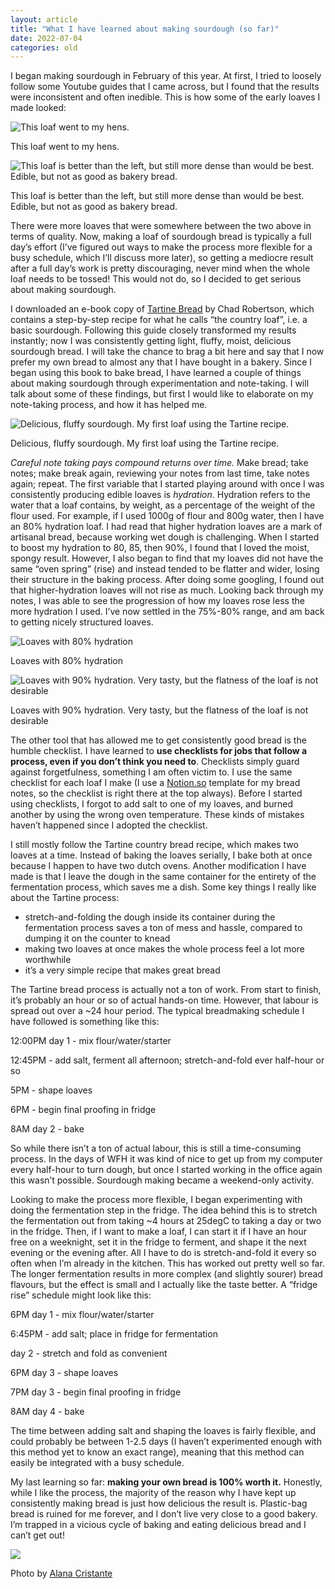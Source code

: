 ```yaml
---
layout: article
title: "What I have learned about making sourdough (so far)"
date: 2022-07-04
categories: old
---
```


<p>
  I began making sourdough in February of this year. At first, I tried to
  loosely follow some Youtube guides that I came across, but I found that the
  results were inconsistent and often inedible. This is how some of the early
  loaves I made looked:
</p>
<div class="responsive-row">
  <div class="left-image">
    <img src="/assets/images/sourdough/IMG_1592.jpg" alt="This loaf went to my hens." />
    <p class="image-caption">This loaf went to my hens.</p>
  </div>
  <div>
    <img
      src="/assets/images/sourdough/5AD7880B-7B3A-440D-9EB4-96FA7F3DA4F0.jpeg"
      alt="This loaf is better than the left, but still more dense than would be best. Edible, but not as good as bakery bread."
    />
    <p class="image-caption">
      This loaf is better than the left, but still more dense than would be
      best. Edible, but not as good as bakery bread.
    </p>
  </div>
</div>
<p>
  There were more loaves that were somewhere between the two above in terms of
  quality. Now, making a loaf of sourdough bread is typically a full day’s
  effort (I’ve figured out ways to make the process more flexible for a busy
  schedule, which I’ll discuss more later), so getting a mediocre result after a
  full day’s work is pretty discouraging, never mind when the whole loaf needs
  to be tossed! This would not do, so I decided to get serious about making
  sourdough.
</p>
<div class="responsive-row">
  <p>
    I downloaded an e-book copy of
    <a href="https://www.google.ca/books/edition/Tartine_Bread/JS_UAAAAQBAJ"
      >Tartine Bread</a
    >
    by Chad Robertson, which contains a step-by-step recipe for what he calls
    “the country loaf”, i.e. a basic sourdough. Following this guide closely
    transformed my results instantly; now I was consistently getting light,
    fluffy, moist, delicious sourdough bread. I will take the chance to brag a
    bit here and say that I now prefer my own bread to almost any that I have
    bought in a bakery. Since I began using this book to bake bread, I have
    learned a couple of things about making sourdough through experimentation
    and note-taking. I will talk about some of these findings, but first I would
    like to elaborate on my note-taking process, and how it has helped me.
  </p>
  <div class="right-image" style="flex-basis: 50%; flex-shrink: 0">
    <img
      src="/assets/images/sourdough/IMG_1604.jpg"
      style="max-width: 70vw"
      alt="Delicious, fluffy sourdough. My first loaf using the Tartine recipe."
    />
    <p class="image-caption">
      Delicious, fluffy sourdough. My first loaf using the Tartine recipe.
    </p>
  </div>
</div>
<p>
  <span style="font-style: italic"
    >Careful note taking pays compound returns over time.</span
  >
  Make bread; take notes; make break again, reviewing your notes from last time,
  take notes again; repeat. The first variable that I started playing around
  with once I was consistently producing edible loaves is
  <em>hydration</em>. Hydration refers to the water that a loaf contains, by
  weight, as a percentage of the weight of the flour used. For example, if I
  used 1000g of flour and 800g water, then I have an 80% hydration loaf. I had
  read that higher hydration loaves are a mark of artisanal bread, because
  working wet dough is challenging. When I started to boost my hydration to 80,
  85, then 90%, I found that I loved the moist, spongy result. However, I also
  began to find that my loaves did not have the same “oven spring” (rise) and
  instead tended to be flatter and wider, losing their structure in the baking
  process. After doing some googling, I found out that higher-hydration loaves
  will not rise as much. Looking back through my notes, I was able to see the
  progression of how my loaves rose less the more hydration I used. I’ve now
  settled in the 75%-80% range, and am back to getting nicely structured loaves.
</p>
<div class="responsive-row">
  <div class="left-image">
    <img
      src="/assets/images/sourdough/5E654965-EF01-47DF-B5B8-87ED2085D53D.jpeg"
      alt="Loaves with 80% hydration"
    />
    <p class="image-caption">Loaves with 80% hydration</p>
  </div>
  <div>
    <img
      src="/assets/images/sourdough/IMG_1929.jpg"
      alt="Loaves with 90% hydration. Very tasty, but the flatness of the loaf is not desirable"
    />
    <p class="image-caption">
      Loaves with 90% hydration. Very tasty, but the flatness of the loaf is not
      desirable
    </p>
  </div>
</div>
<p>
  The other tool that has allowed me to get consistently good bread is the
  humble checklist. I have learned to
  <strong
    >use checklists for jobs that follow a process, even if you don’t think you
    need to</strong
  >. Checklists simply guard against forgetfulness, something I am often victim
  to. I use the same checklist for each loaf I make (I use a
  <a href="https://notion.so">Notion.so</a> template for my bread notes, so the
  checklist is right there at the top always). Before I started using
  checklists, I forgot to add salt to one of my loaves, and burned another by
  using the wrong oven temperature. These kinds of mistakes haven’t happened
  since I adopted the checklist.
</p>
<p>
  I still mostly follow the Tartine country bread recipe, which makes two loaves
  at a time. Instead of baking the loaves serially, I bake both at once because
  I happen to have two dutch ovens. Another modification I have made is that I
  leave the dough in the same container for the entirety of the fermentation
  process, which saves me a dish. Some key things I really like about the
  Tartine process:
</p>
<ul>
  <li>
    stretch-and-folding the dough inside its container during the fermentation
    process saves a ton of mess and hassle, compared to dumping it on the
    counter to knead
  </li>
  <li>
    making two loaves at once makes the whole process feel a lot more worthwhile
  </li>
  <li>it’s a very simple recipe that makes great bread</li>
</ul>
<p>
  The Tartine bread process is actually not a ton of work. From start to finish,
  it’s probably an hour or so of actual hands-on time. However, that labour is
  spread out over a ~24 hour period. The typical breadmaking schedule I have
  followed is something like this:
</p>
<p>12:00PM day 1 - mix flour/water/starter</p>
<p>
  12:45PM - add salt, ferment all afternoon; stretch-and-fold ever half-hour or
  so
</p>
<p>5PM - shape loaves</p>
<p>6PM - begin final proofing in fridge</p>
<p>8AM day 2 - bake</p>
<p>
  So while there isn’t a ton of actual labour, this is still a time-consuming
  process. In the days of WFH it was kind of nice to get up from my computer
  every half-hour to turn dough, but once I started working in the office again
  this wasn’t possible. Sourdough making became a weekend-only activity.
</p>
<p>
  Looking to make the process more flexible, I began experimenting with doing
  the fermentation step in the fridge. The idea behind this is to stretch the
  fermentation out from taking ~4 hours at 25degC to taking a day or two in the
  fridge. Then, if I want to make a loaf, I can start it if I have an hour free
  on a weeknight, set it in the fridge to ferment, and shape it the next evening
  or the evening after. All I have to do is stretch-and-fold it every so often
  when I’m already in the kitchen. This has worked out pretty well so far. The
  longer fermentation results in more complex (and slightly sourer) bread
  flavours, but the effect is small and I actually like the taste better. A
  “fridge rise” schedule might look like this:
</p>
<p>6PM day 1 - mix flour/water/starter</p>
<p>6:45PM - add salt; place in fridge for fermentation</p>
<p>day 2 - stretch and fold as convenient</p>
<p>6PM day 3 - shape loaves</p>
<p>7PM day 3 - begin final proofing in fridge</p>
<p>8AM day 4 - bake</p>
<p>
  The time between adding salt and shaping the loaves is fairly flexible, and
  could probably be between 1-2.5 days (I haven’t experimented enough with this
  method yet to know an exact range), meaning that this method can easily be
  integrated with a busy schedule.
</p>
<p>
  My last learning so far:
  <strong>making your own bread is 100% worth it.</strong> Honestly, while I
  like the process, the majority of the reason why I have kept up consistently
  making bread is just how delicious the result is. Plastic-bag bread is ruined
  for me forever, and I don’t live very close to a good bakery. I’m trapped in a
  vicious cycle of baking and eating delicious bread and I can’t get out!
</p>
<img src="/assets/images/sourdough/005057270032.jpg" sizes="(max-width: 480px) 200px, 500px" />
<p class="photo-attribution">
  Photo by
  <a href="http://alanacristante.com/photos.html" target="_blank"
    >Alana Cristante</a
  >
</p>
